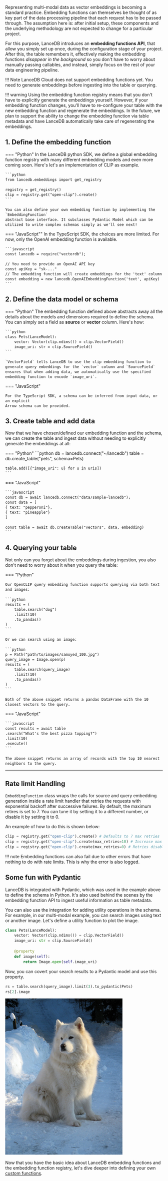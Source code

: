 Representing multi-modal data as vector embeddings is becoming a standard practice. Embedding functions can themselves be thought of as key part of the data processing pipeline that each request has to be passed through. The assumption here is: after initial setup, these components and the underlying methodology are not expected to change for a particular project.

For this purpose, LanceDB introduces an **embedding functions API**, that allow you simply set up once, during the configuration stage of your project. After this, the table remembers it, effectively making the embedding functions *disappear in the background* so you don't have to worry about manually passing callables, and instead, simply focus on the rest of your data engineering pipeline.

!!! Note
    LanceDB Cloud does not support embedding functions yet. You need to generate embeddings before ingesting into the table or querying.

!!! warning
    Using the embedding function registry means that you don't have to explicitly generate the embeddings yourself. 
    However, if your embedding function changes, you'll have to re-configure your table with the new embedding function 
    and regenerate the embeddings. In the future, we plan to support the ability to change the embedding function via
    table metadata and have LanceDB automatically take care of regenerating the embeddings.


## 1. Define the embedding function

=== "Python"
    In the LanceDB python SDK, we define a global embedding function registry with
    many different embedding models and even more coming soon. 
    Here's let's an implementation of CLIP as example.

    ```python
    from lancedb.embeddings import get_registry

    registry = get_registry()
    clip = registry.get("open-clip").create()
    ```

    You can also define your own embedding function by implementing the `EmbeddingFunction` 
    abstract base interface. It subclasses Pydantic Model which can be utilized to write complex schemas simply as we'll see next!

=== "JavaScript""
    In the TypeScript SDK, the choices are more limited. For now, only the OpenAI
    embedding function is available.

    ```javascript
    const lancedb = require("vectordb");

    // You need to provide an OpenAI API key
    const apiKey = "sk-..."
    // The embedding function will create embeddings for the 'text' column
    const embedding = new lancedb.OpenAIEmbeddingFunction('text', apiKey)
    ```

## 2. Define the data model or schema

=== "Python"
    The embedding function defined above abstracts away all the details about the models and dimensions required to define the schema. You can simply set a field as **source** or **vector** column. Here's how:

    ```python
    class Pets(LanceModel):
        vector: Vector(clip.ndims()) = clip.VectorField()
        image_uri: str = clip.SourceField()
    ```

    `VectorField` tells LanceDB to use the clip embedding function to generate query embeddings for the `vector` column and `SourceField` ensures that when adding data, we automatically use the specified embedding function to encode `image_uri`.

=== "JavaScript"

    For the TypeScript SDK, a schema can be inferred from input data, or an explicit
    Arrow schema can be provided.

## 3. Create table and add data

Now that we have chosen/defined our embedding function and the schema, 
we can create the table and ingest data without needing to explicitly generate
the embeddings at all:

=== "Python"
    ```python
    db = lancedb.connect("~/lancedb")
    table = db.create_table("pets", schema=Pets)

    table.add([{"image_uri": u} for u in uris])
    ```

=== "JavaScript"

    ```javascript
    const db = await lancedb.connect("data/sample-lancedb");
    const data = [
    { text: "pepperoni"},
    { text: "pineapple"}
    ]

    const table = await db.createTable("vectors", data, embedding)
    ```

## 4. Querying your table
Not only can you forget about the embeddings during ingestion, you also don't
need to worry about it when you query the table:

=== "Python"

    Our OpenCLIP query embedding function supports querying via both text and images:

    ```python
    results = (
        table.search("dog")
        .limit(10)
        .to_pandas()
    )
    ```

    Or we can search using an image:

    ```python
    p = Path("path/to/images/samoyed_100.jpg")
    query_image = Image.open(p)
    results = (
        table.search(query_image)
        .limit(10)
        .to_pandas()
    )
    ```

    Both of the above snippet returns a pandas DataFrame with the 10 closest vectors to the query.

=== "JavaScript"

    ```javascript
    const results = await table
    .search("What's the best pizza topping?")
    .limit(10)
    .execute()
    ```    
    
    The above snippet returns an array of records with the top 10 nearest neighbors to the query.

---

## Rate limit Handling
`EmbeddingFunction` class wraps the calls for source and query embedding generation inside a rate limit handler that retries the requests with exponential backoff after successive failures. By default, the maximum retires is set to 7. You can tune it by setting it to a different number, or disable it by setting it to 0.

An example of how to do this is shown below:

```python
clip = registry.get("open-clip").create() # Defaults to 7 max retries
clip = registry.get("open-clip").create(max_retries=10) # Increase max retries to 10
clip = registry.get("open-clip").create(max_retries=0) # Retries disabled
```

!!! note
    Embedding functions can also fail due to other errors that have nothing to do with rate limits.
    This is why the error is also logged.

## Some fun with Pydantic

LanceDB is integrated with Pydantic, which was used in the example above to define the schema in Python. It's also used behind the scenes by the embedding function API to ingest useful information as table metadata.

You can also use the integration for adding utility operations in the schema. For example, in our multi-modal example, you can search images using text or another image. Let's define a utility function to plot the image.

```python
class Pets(LanceModel):
    vector: Vector(clip.ndims()) = clip.VectorField()
    image_uri: str = clip.SourceField()

    @property
    def image(self):
        return Image.open(self.image_uri)
```
Now, you can covert your search results to a Pydantic model and use this property.

```python
rs = table.search(query_image).limit(3).to_pydantic(Pets)
rs[2].image
```

![](../assets/dog_clip_output.png)

Now that you have the basic idea about LanceDB embedding functions and the embedding function registry,
let's dive deeper into defining your own [custom functions](./custom_embedding_function.md).
